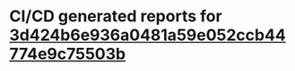 # CI/CD generated reports for [3d424b6e936a0481a59e052ccb44774e9c75503b](https://github.com/hydephp/develop/commit/3d424b6e936a0481a59e052ccb44774e9c75503b)
